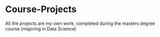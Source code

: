 # Course-Projects
All the projects are my own work, completed during the masters degree course (majoring in Data Science)
